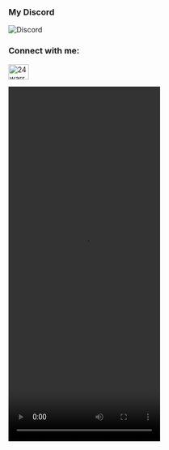 

### My Discord
![Discord](https://discord.c99.nl/widget/theme-3/1175725280237731895.png)

<h3 align="left">Connect with me:</h3>
<p align="left">
<a href="https://instagram.com/24thwarraid" target="blank"><img align="center" src="https://raw.githubusercontent.com/rahuldkjain/github-profile-readme-generator/master/src/images/icons/Social/instagram.svg" alt="24warraid" height="30" width="40" /></a>
</p>


 <video controls="true" loop="true" width="300" height="700"><source src="https://github.com/FunnyValentineOf/FunnyValentineOf/assets/100523022/6df90979-2663-4f21-8cc9-f2aa3f9bd8b7"></video>
